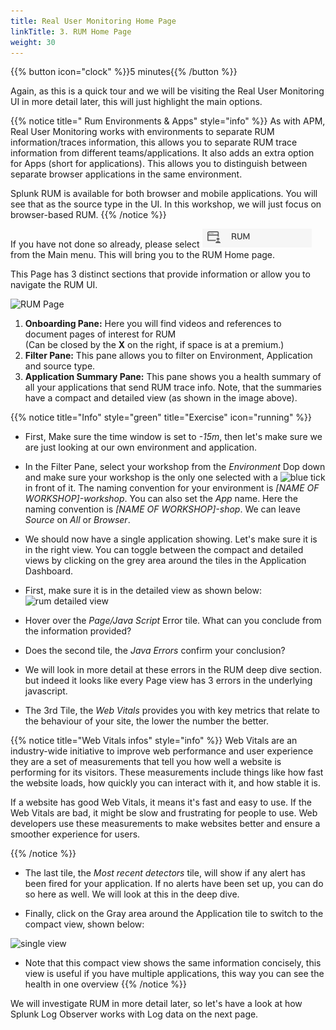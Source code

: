 ```yaml
---
title: Real User Monitoring Home Page
linkTitle: 3. RUM Home Page
weight: 30
---
```

 
{{% button icon="clock" %}}5 minutes{{% /button %}}

Again, as this is a quick tour and we will be visiting the Real User Monitoring UI in more detail later, this will just highlight the main options.

{{% notice title=" Rum Environments & Apps" style="info" %}}
As with APM, Real User Monitoring works with environments to separate RUM information/traces information, this allows you to separate RUM trace information from different teams/applications. It also adds an extra option for Apps (short for applications). This allows you to distinguish between separate browser applications in the same environment.

Splunk RUM is available for both browser and mobile applications. You will see that as the source type in the UI. In this workshop, we will just focus on browser-based RUM.
{{% /notice %}}

If you have not done so already, please select ![RUM](../images/rum-icon.png?classes=inline&height=25px) from the Main menu. This will bring you to the RUM Home page.

This Page has 3 distinct sections that provide information or allow you to navigate the RUM UI.

![RUM Page](../images/rum-main-page.png?width=30vw)

1. **Onboarding Pane:** Here you will find videos and references to document pages of interest for RUM  
(Can be closed by the **X** on the right, if space is at a premium.)
2. **Filter Pane:** This pane allows you to filter on Environment, Application and source type.
3. **Application Summary Pane:** This pane shows you a health summary of all your applications that send RUM trace info. Note, that the summaries have a compact and detailed view (as shown in the image above).

{{% notice title="Info" style="green" title="Exercise" icon="running" %}}

* First,  Make sure the time window is set to *-15m*, then let's make sure we are just looking at our own environment and application.
* In the Filter Pane, select your workshop from the *Environment* Dop down and make sure your workshop is the only one selected with a ![blue tick](../../images/blue-tick.png?classes=inline) in front of it. The naming convention for your environment is *[NAME OF WORKSHOP]-workshop*. You can also set the *App* name. Here the naming convention is *[NAME OF WORKSHOP]-shop*. We can leave *Source* on *All* or *Browser*.
* We should now have a single application showing. Let's make sure it is in the right view. You can toggle between the compact and detailed views by clicking on the grey area around the tiles in the  Application Dashboard.
* First, make sure it is in the detailed view as shown below:
![rum detailed view](../images/rum-detail-view.png?width=40vw)

* Hover over the *Page/Java Script* Error tile. What can you conclude from the information provided?
* Does the second tile, the *Java Errors* confirm your conclusion?
* We will look in more detail at these errors in the RUM deep dive section. but indeed it looks like every Page view has 3 errors in the underlying javascript.
* The 3rd Tile, the *Web Vitals* provides you with key metrics that relate to the behaviour of your site, the lower the number the better.

{{% notice title="Web Vitals infos" style="info" %}}
Web Vitals are an industry-wide initiative to improve web performance and user experience they are a set of measurements that tell you how well a website is performing for its visitors. These measurements include things like how fast the website loads, how quickly you can interact with it, and how stable it is.

If a website has good Web Vitals, it means it's fast and easy to use. If the Web Vitals are bad, it might be slow and frustrating for people to use. Web developers use these measurements to make websites better and ensure a smoother experience for users.

{{% /notice %}}

* The last tile, the *Most recent detectors* tile, will show if any alert has been fired for your application.  If no alerts have been set up, you can do so here as well.  We will look at this in the deep dive.

* Finally, click on the Gray area around the Application tile to switch to the compact view, shown below:

![single view](../images/rum-single-view.png?width=40vw)

* Note that this  compact view shows the same information concisely, this view is useful if you have  multiple applications, this way you can see the health in one  overview
{{% /notice %}}

We will investigate RUM in more detail later, so let's have a look at how Splunk Log Observer works with Log data on the next page.
